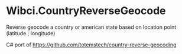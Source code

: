 # Wibci.CountryReverseGeocode
Reverse geocode a country or american state based on location point (latitude ; longitude)

C# port of https://github.com/totemstech/country-reverse-geocoding
